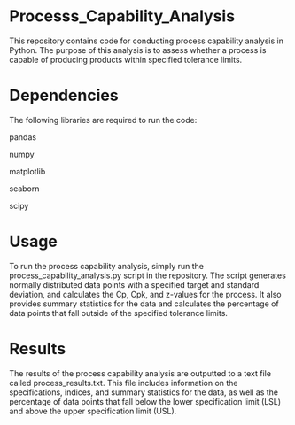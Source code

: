 # Processs_Capability_Analysis
This repository contains code for conducting process capability analysis in Python. The purpose of this analysis is to assess whether a process is capable of producing products within specified tolerance limits.

# Dependencies
The following libraries are required to run the code:

pandas

numpy

matplotlib

seaborn

scipy

# Usage
To run the process capability analysis, simply run the process_capability_analysis.py script in the repository. The script generates normally distributed data points with a specified target and standard deviation, and calculates the Cp, Cpk, and z-values for the process. It also provides summary statistics for the data and calculates the percentage of data points that fall outside of the specified tolerance limits.

# Results
The results of the process capability analysis are outputted to a text file called process_results.txt. This file includes information on the specifications, indices, and summary statistics for the data, as well as the percentage of data points that fall below the lower specification limit (LSL) and above the upper specification limit (USL).


